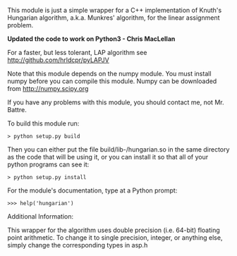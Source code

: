 This module is just a simple wrapper for a C++ implementation of Knuth's Hungarian algorithm, a.k.a. Munkres' algorithm, for the linear assignment problem.

**Updated the code to work on Python3 - Chris MacLellan**

For a faster, but less tolerant, LAP algorithm see http://github.com/hrldcpr/pyLAPJV

Note that this module depends on the numpy module. You must install numpy before you can compile this module. Numpy can be downloaded from http://numpy.scipy.org

If you have any problems with this module, you should contact me, not Mr. Battre.

To build this module run:

    > python setup.py build

Then you can either put the file build/lib-<YOUR-PLATFORM>/hungarian.so in the same directory as the code that will be using it, or you can install it so that all of your python programs can see it:

    > python setup.py install

For the module's documentation, type at a Python prompt:

    >>> help('hungarian')


Additional Information:

This wrapper for the algorithm uses double precision (i.e. 64-bit) floating point arithmetic. To change it to single precision, integer, or anything else, simply change the corresponding types in asp.h
